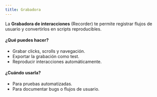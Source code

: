 ```yaml
---
title: Grabadora
---
```


La **Grabadora de interacciones** (Recorder) te permite registrar flujos de usuario y convertirlos en scripts reproducibles.

#### ¿Qué puedes hacer?

- Grabar clicks, scrolls y navegación.
- Exportar la grabación como test.
- Reproducir interacciones automáticamente.

#### ¿Cuándo usarla?

- Para pruebas automatizadas.
- Para documentar bugs o flujos de usuario.
